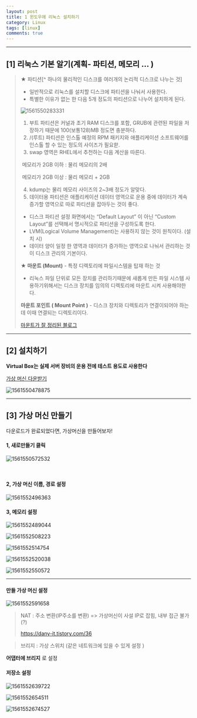 ```yaml
---
layout: post
title: 1 윈도우에 리눅스 설치하기
category: Linux
tags: [linux]
comments: true
---
```


---

## [1] 리눅스 기본 알기(계획- 파티션, 메모리 ... )

> ★ 파티션[^ 하나의 물리적인 디스크를 여러개의 논리적 디스크로 나누는 것]
>
> - 일반적으로 리눅스를 설치할 디스크에 파티션을 나눠서 사용한다.
> - 특별한 이유가 없는 한 다음 5개 정도의 파티션으로 나누어 설치하게 된다.
>
> ![1561550283331](assets/1561550283331.png)
>
> 1. 부트 파티션은 커널과 초기 RAM 디스크를 포함, GRUB에 관련된 파일을 저장하기 때문에 100(보통128)MB 정도면 충분하다.
> 2. /(루트) 파티션은 인스톨 예정의 RPM 패키지와 애플리케이션 소프트웨어를 인스톨 할 수 있는 정도의 사이즈가 필요핟.
> 3. swap 영역은 RHEL에서 추천하는 다음 계산을 따른다.
>
> ​       메모리가 2GB 이하 : 물리 메모리의 2배
>
> ​       메모리가 2GB 이상 : 물리 메모리 + 2GB
>
> 4. kdump는 물리 메모리 사이즈의 2~3배 정도가 알맞다.
> 5. 데이터용 파티션은 애플리케이션 데이터 영역으로 운용 중에 데이터가 계속 증가할 영역으로 따로 파티션을 잡아두는 것이 좋다. 
>
> - 디스크 파티션 설정 화면에서는 “Default Layout” 이 아닌 “Custom Layout”를 선택해서 명시적으로 파티션을 구성하도록 한다.
> - LVM(Logical Volume Management)는 사용하지 않는 것이 원칙이다. (설치 시)
> - 데이터 양이 일정 한 영역과 데이터가 증가하는 영역으로 나눠서 관리하는 것이 디스크 관리의 기본이다.
>
> 
>
> **★ 마운트 (Mount)** - 특정 디렉토리에 파일시스템을 탑재 하는 것
>
> - 리눅스 파일 단위로 모든 장치를 관리하기때문에 새롭게 만든 파일 시스템 사용하기위해서는 디스크 장치를 임의의 디렉토리에 마운트 시켜 사용해야한다.
>
> **마운트 포인트 ( Mount Point )** - 디스크 장치와 디렉토리가 연결이되어야 하는데 이때
>  연결되는 디렉토리이다.
>
> [마운트가 잘 정리된 블로그](https://kimhyun2017.tistory.com/21)

---

## [2] 설치하기

**Virtual Box는 실제 서버 장비의 운용 전에 테스트 용도로 사용한다** 

[가상 머신 다운받기](https://www.virtualbox.org/wiki/Downloads)

![1561550478875](assets/1561550478875.png)

---

## [3] 가상 머신 만들기

다운로드가 완료되었다면, 가상머신을 만들어보자!

#### 1, 새로만들기 클릭

![1561550572532](assets/1561550572532.png)

<br>

#### 2, 가상 머신 이름, 경로 설정

![1561552496363](assets/1561552496363.png)



#### 3, 메모리 설정

![1561552489044](assets/1561552489044.png)

![1561552508223](assets/1561552508223.png)

![1561552514754](assets/1561552514754.png)

![1561552520038](assets/1561552520038.png)

![1561552550572](assets/1561552550572.png)

---

####  만들 가상 머신 설정

![1561552591658](assets/1561552591658.png)

> NAT : 주소 변환(IP주소를 변환) => 가상머신이 사설 IP로 잡힘, 내부 접근 불가(?)
>
> <https://dany-it.tistory.com/36>

> 브리지 : 가상 스위치 (같은 네트워크에 있을 수 있게 설정 )

**어댑터에 브리지** 로 설정



#### 저장소 설정

![1561552639722](assets/1561552639722.png)

![1561552654511](assets/1561552654511.png)

![1561552674527](assets/1561552674527.png)

































